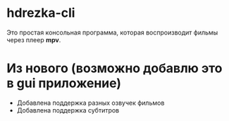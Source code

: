 # hdrezka-cli
Это простая консольная программа, которая воспроизводит фильмы через плеер **mpv**.

# Из нового (возможно добавлю это в gui приложение)
* Добавлена поддержка разных озвучек фильмов 
* Добавлена поддержка субтитров

